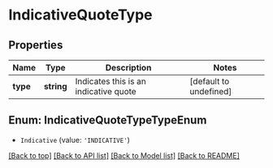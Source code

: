 # IndicativeQuoteType

## Properties

|Name | Type | Description | Notes|
|------------ | ------------- | ------------- | -------------|
|**type** | **string** | Indicates this is an indicative quote | [default to undefined]|


## Enum: IndicativeQuoteTypeTypeEnum


* `Indicative` (value: `'INDICATIVE'`)





[[Back to top]](#) [[Back to API list]](../../README.md#documentation-for-api-endpoints) [[Back to Model list]](../../README.md#documentation-for-models) [[Back to README]](../../README.md)
